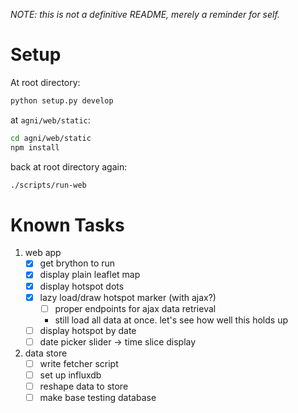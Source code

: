 *NOTE: this is not a definitive README, merely a reminder for self.*

# Setup

At root directory:

```sh
python setup.py develop
```

at `agni/web/static`:

```sh
cd agni/web/static
npm install
```

back at root directory again:

```sh
./scripts/run-web
```

# Known Tasks

1. web app
	- [x] get brython to run
	- [x] display plain leaflet map
	- [x] display hotspot dots
	- [x] lazy load/draw hotspot marker (with ajax?)
		- [ ] proper endpoints for ajax data retrieval
		- still load all data at once. let's see how well this holds up
	- [ ] display hotspot by date
	- [ ] date picker slider -> time slice display
2. data store
	- [ ] write fetcher script
	- [ ] set up influxdb
	- [ ] reshape data to store
	- [ ] make base testing database
